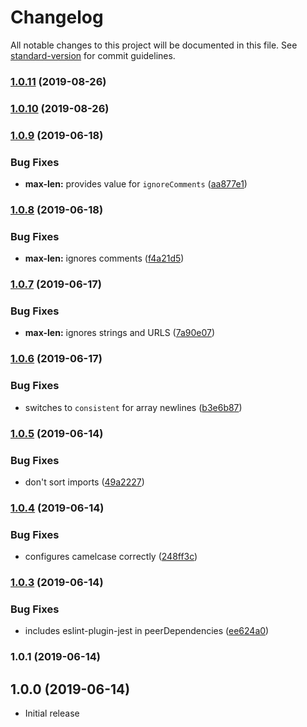 # Changelog

All notable changes to this project will be documented in this file. See [standard-version](https://github.com/conventional-changelog/standard-version) for commit guidelines.

### [1.0.11](https://gitlab.com/spartanbio-ux/eslint-config/compare/v1.0.10...v1.0.11) (2019-08-26)

### [1.0.10](https://gitlab.com/spartanbio-ux/eslint-config/compare/v1.0.9...v1.0.10) (2019-08-26)

### [1.0.9](https://gitlab.com/spartanbio-ux/eslint-config/compare/v1.0.8...v1.0.9) (2019-06-18)


### Bug Fixes

* **max-len:** provides value for `ignoreComments` ([aa877e1](https://gitlab.com/spartanbio-ux/eslint-config/commit/aa877e1))



### [1.0.8](https://gitlab.com/spartanbio-ux/eslint-config/compare/v1.0.7...v1.0.8) (2019-06-18)


### Bug Fixes

* **max-len:** ignores comments ([f4a21d5](https://gitlab.com/spartanbio-ux/eslint-config/commit/f4a21d5))



### [1.0.7](https://gitlab.com/spartanbio-ux/eslint-config/compare/v1.0.6...v1.0.7) (2019-06-17)


### Bug Fixes

* **max-len:** ignores strings and URLS ([7a90e07](https://gitlab.com/spartanbio-ux/eslint-config/commit/7a90e07))



### [1.0.6](https://gitlab.com/spartanbio-ux/eslint-config/compare/v1.0.5...v1.0.6) (2019-06-17)


### Bug Fixes

* switches to `consistent` for array newlines ([b3e6b87](https://gitlab.com/spartanbio-ux/eslint-config/commit/b3e6b87))



### [1.0.5](https://gitlab.com/spartanbio-ux/eslint-config/compare/v1.0.4...v1.0.5) (2019-06-14)


### Bug Fixes

* don't sort imports ([49a2227](https://gitlab.com/spartanbio-ux/eslint-config/commit/49a2227))



### [1.0.4](https://gitlab.com/spartanbio-ux/eslint-config/compare/v1.0.3...v1.0.4) (2019-06-14)


### Bug Fixes

* configures camelcase correctly ([248ff3c](https://gitlab.com/spartanbio-ux/eslint-config/commit/248ff3c))



### [1.0.3](https://gitlab.com/spartanbio-ux/eslint-config/compare/v1.0.2...v1.0.3) (2019-06-14)


### Bug Fixes

* includes eslint-plugin-jest in peerDependencies ([ee624a0](https://gitlab.com/spartanbio-ux/eslint-config/commit/ee624a0))



### 1.0.1 (2019-06-14)



## 1.0.0 (2019-06-14)
- Initial release